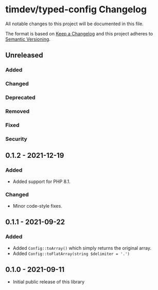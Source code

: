 # timdev/typed-config Changelog

All notable changes to this project will be documented in this file.

The format is based on [Keep a Changelog](http://keepachangelog.com/en/1.0.0/)
and this project adheres to [Semantic Versioning](http://semver.org/spec/v2.0.0.html).

## Unreleased

### Added

### Changed

### Deprecated

### Removed

### Fixed

### Security

## 0.1.2 - 2021-12-19

### Added

* Added support for PHP 8.1.

### Changed

* Minor code-style fixes.

## 0.1.1 - 2021-09-22

### Added

* Added `Config::toArray()` which simply returns the original array.
* Added `Config::toFlatArray(string $delimiter = '.')`

## 0.1.0 - 2021-09-11

* Initial public release of this library
